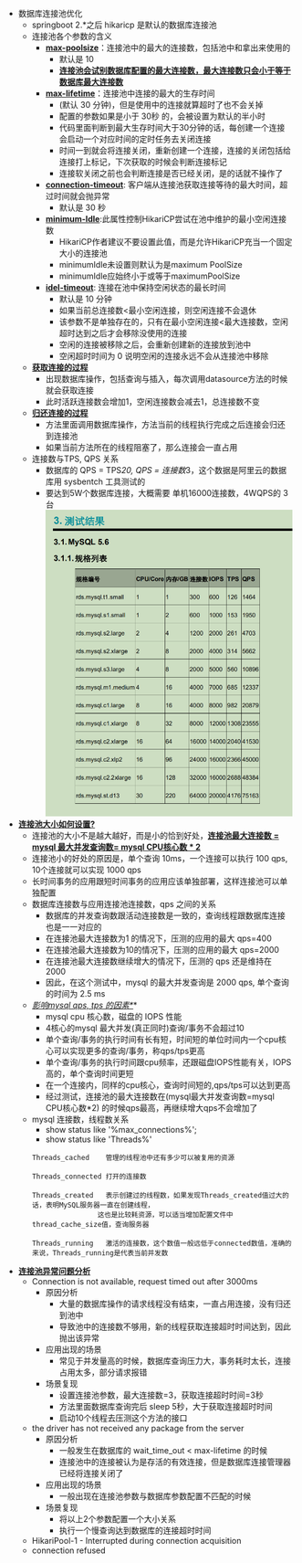 - 数据库连接池优化
    - springboot 2.*之后 hikaricp 是默认的数据库连接池
    - 连接池各个参数的含义
        - **[max-poolsize]()**：连接池中的最大的连接数，包括池中和拿出来使用的
            - 默认是 10
            - **[连接池会试别数据库配置的最大连接数，最大连接数只会小于等于数据库最大连接数]()**
        - **[max-lifetime]()**：连接池中连接的最大的生存时间
            - (默认 30 分钟)，但是使用中的连接就算超时了也不会关掉
            - 配置的参数如果是小于 30秒 的，会被设置为默认的半小时
            - 代码里面判断到最大生存时间大于30分钟的话，每创建一个连接会启动一个对应时间的定时任务去关闭连接
            - 时间一到就会将连接关闭，重新创建一个连接，连接的关闭包括给连接打上标记，下次获取的时候会判断连接标记
            - 连接软关闭之前也会判断连接是否已经关闭，是的话就不操作了
        - **[connection-timeout]()**: 客户端从连接池获取连接等待的最大时间，超过时间就会抛异常
            - 默认是 30 秒
        - **[minimum-Idle]()**:此属性控制HikariCP尝试在池中维护的最小空闲连接数
            - HikariCP作者建议不要设置此值，而是允许HikariCP充当一个固定大小的连接池
            - minimumIdle未设置则默认为是maximum PoolSize
            - minimumIdle应始终小于或等于maximumPoolSize
        - **[idel-timeout]()**: 连接在池中保持空闲状态的最长时间
            - 默认是 10 分钟
            - 如果当前总连接数<最小空闲连接，则空闲连接不会退休
            - 该参数不是单独存在的，只有在最小空闲连接<最大连接数，空闲超时达到之后才会移除没使用的连接
            - 空闲的连接被移除之后，会重新创建新的连接放到池中
            - 空闲超时时间为 0 说明空闲的连接永远不会从连接池中移除
    - **[获取连接的过程]()**
        - 出现数据库操作，包括查询与插入，每次调用datasource方法的时候就会获取连接
        - 此时活跃连接数会增加1，空闲连接数会减去1，总连接数不变
    - **[归还连接的过程]()**
        - 方法里面调用数据库操作，方法当前的线程执行完成之后连接会归还到连接池
        - 如果当前方法所在的线程阻塞了，那么连接会一直占用
    - 连接数与TPS, QPS 关系
        - 数据库的 QPS = TPS*20, QPS = 连接数*3，这个数据是阿里云的数据库用 sysbentch 工具测试的
        - 要达到5W个数据库连接，大概需要 单机16000连接数，4WQPS的 3台
        ![tps-qps](https://github.com/caesar-empereur/read-book/blob/master/photo/tps-qps.png)
- **[连接池大小如何设置?]()**
    - 连接池的大小不是越大越好，而是小的恰到好处，**[连接池最大连接数 = mysql 最大并发查询数= mysql CPU核心数 * 2]()**
    - 连接池小的好处的原因是，单个查询 10ms，一个连接可以执行 100 qps, 10个连接就可以实现 1000 qps
    - 长时间事务的应用跟短时间事务的应用应该单独部署，这样连接池可以单独配置
    - 数据库连接数与应用连接池连接数，qps 之间的关系
        - 数据库的并发查询数跟活动连接数是一致的，查询线程跟数据库连接也是一一对应的
        - 在连接池最大连接数为1 的情况下，压测的应用的最大 qps=400
        - 在连接池最大连接数为10的情况下，压测的应用的最大 qps=2000
        - 在连接池最大连接数继续增大的情况下，压测的 qps 还是维持在 2000
        - 因此，在这个测试中，mysql 的最大并发查询是 2000 qps, 单个查询的时间为 2.5 ms
    - *[影响mysql qps, tps 的因素*]()**
        - mysql cpu 核心数，磁盘的 IOPS 性能
        - 4核心的mysql 最大并发(真正同时)查询/事务不会超过10
        - 单个查询/事务的执行时间有长有短，时间短的单位时间内一个cpu核心可以实现更多的查询/事务，称qps/tps更高
        - 单个查询/事务的执行时间跟cpu频率，还跟磁盘IOPS性能有关，IOPS高的，单个查询时间更短
        - 在一个连接内，同样的cpu核心，查询时间短的,qps/tps可以达到更高
        - 经过测试，连接池的最大连接数在(mysql最大并发查询数=mysql CPU核心数*2) 的时候qps最高，再继续增大qps不会增加了
    - mysql 连接数，线程数关系
        - show status like '%max_connections%'; 
        - show status like 'Threads%'
        ```
      Threads_cached    管理的线程池中还有多少可以被复用的资源
      
      Threads_connected 打开的连接数
      
      Threads_created   表示创建过的线程数，如果发现Threads_created值过大的话，表明MySQL服务器一直在创建线程，
                        这也是比较耗资源，可以适当增加配置文件中thread_cache_size值，查询服务器
      
      Threads_running   激活的连接数，这个数值一般远低于connected数值，准确的来说，Threads_running是代表当前并发数
        ```
- **[连接池异常问题分析]()**
    - Connection is not available, request timed out after 3000ms
        - 原因分析
            - 大量的数据库操作的请求线程没有结束，一直占用连接，没有归还到池中
            - 导致池中的连接数不够用，新的线程获取连接超时时间达到，因此抛出该异常
        - 应用出现的场景
            - 常见于并发量高的时候，数据库查询压力大，事务耗时太长，连接占用太多，部分请求报错
        - 场景复现
            - 设置连接池参数，最大连接数=3，获取连接超时时间=3秒
            - 方法里面数据库查询完后 sleep 5秒，大于获取连接超时时间
            - 启动10个线程去压测这个方法的接口
    - the driver has not received any package from the server
        - 原因分析
            - 一般发生在数据库的 wait_time_out < max-lifetime 的时候
            - 连接池中的连接被认为是存活的有效连接，但是数据库连接管理器已经将连接关闭了
        - 应用出现的场景
            - 一般出现在连接池参数与数据库参数配置不匹配的时候
        - 场景复现
            - 将以上2个参数配置一个大小关系
            - 执行一个慢查询达到数据库的连接超时时间
    - HikariPool-1 - Interrupted during connection acquisition
    - connection refused
